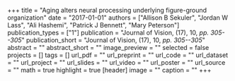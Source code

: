 +++
title = "Aging alters neural processing underlying figure-ground organization"
date = "2017-01-01"
authors = ["Allison B Sekuler", "Jordan W Lass", "Ali Hashemi", "Patrick J Bennett", "Mary Peterson"]
publication_types = ["1"]
publication = "Journal of Vision, (17), 10, _pp. 305--305_"
publication_short = "Journal of Vision, (17), 10, _pp. 305--305_"
abstract = ""
abstract_short = ""
image_preview = ""
selected = false
projects = []
tags = []
url_pdf = ""
url_preprint = ""
url_code = ""
url_dataset = ""
url_project = ""
url_slides = ""
url_video = ""
url_poster = ""
url_source = ""
math = true
highlight = true
[header]
image = ""
caption = ""
+++
